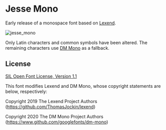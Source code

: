 # Jesse Mono
Early release of a monospace font based on [Lexend](https://lexend.com).

![jesse_mono](https://github.com/MadSimple/jesse-mono/assets/92187165/6771a71a-6e47-4aa8-8f63-c1cd46c8d6a2)

Only Latin characters and common symbols have been altered.
The remaining characters use [DM Mono](https://fonts.google.com/specimen/DM+Mono) as a fallback.

## License

[SIL Open Font License, Version 1.1](http://scripts.sil.org/OFL)

This font modifies Lexend and DM Mono, whose copyright statements are below, respectively:

Copyright 2019 The Lexend Project Authors (https://github.com/ThomasJockin/lexend)

Copyright 2020 The DM Mono Project Authors (https://www.github.com/googlefonts/dm-mono)
